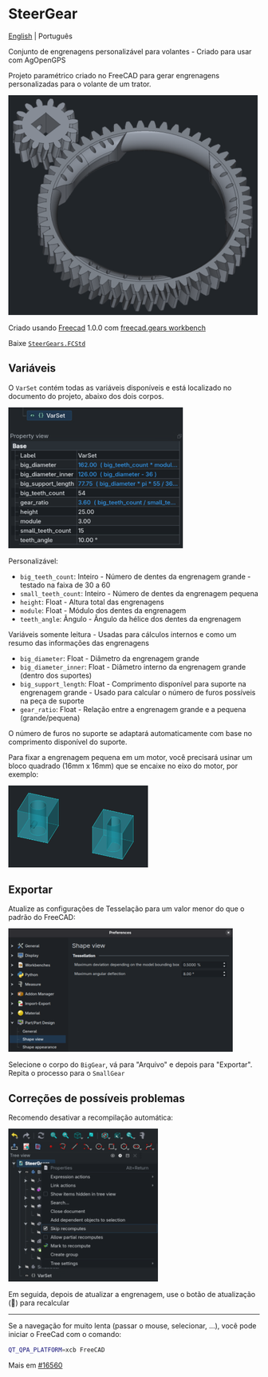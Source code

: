 # SteerGear

[English](README.md) | Português

Conjunto de engrenagens personalizável para volantes - Criado para usar com AgOpenGPS

Projeto paramétrico criado no FreeCAD para gerar engrenagens personalizadas para o volante de um trator.

<img src="assets/gears.png" alt="Gears" width="500"><br>

Criado usando [Freecad](https://www.freecad.org/downloads.php) 1.0.0 com [freecad.gears workbench](https://github.com/looooo/freecad.gears)

Baixe [`SteerGears.FCStd`](SteerGears.FCStd)

## Variáveis

O `VarSet` contém todas as variáveis disponíveis e está localizado no documento do projeto, abaixo dos dois corpos.

<img src="assets/variables.png" alt="Variables" width="350"><br>

Personalizável:

- `big_teeth_count`: Inteiro - Número de dentes da engrenagem grande - testado na faixa de 30 a 60
- `small_teeth_count`: Inteiro - Número de dentes da engrenagem pequena
- `height`: Float - Altura total das engrenagens
- `module`: Float - Módulo dos dentes da engrenagem
- `teeth_angle`: Ângulo - Ângulo da hélice dos dentes da engrenagem

Variáveis somente leitura - Usadas para cálculos internos e como um resumo das informações das engrenagens

- `big_diameter`: Float - Diâmetro da engrenagem grande
- `big_diameter_inner`: Float - Diâmetro interno da engrenagem grande (dentro dos suportes)
- `big_support_length`: Float - Comprimento disponível para suporte na engrenagem grande - Usado para calcular o número de furos possíveis na peça de suporte
- `gear_ratio`: Float - Relação entre a engrenagem grande e a pequena (grande/pequena)

O número de furos no suporte se adaptará automaticamente com base no comprimento disponível do suporte.

Para fixar a engrenagem pequena em um motor, você precisará usinar um bloco quadrado (16mm x 16mm) que se encaixe no eixo do motor, por exemplo:

<img src="assets/shaft_adapter.png" alt="Shaft adapter" width="280"><br>

## Exportar

Atualize as configurações de Tesselação para um valor menor do que o padrão do FreeCAD:

<img src="assets/max_deviation.png" alt="Tesselation in FreeCAD" width="450"><br>

Selecione o corpo do `BigGear`, vá para "Arquivo" e depois para "Exportar". Repita o processo para o `SmallGear`

## Correções de possíveis problemas

Recomendo desativar a recompilação automática:

<img src="assets/skip_recompute.png" alt="Skip recomputes" width="300"><br>

Em seguida, depois de atualizar a engrenagem, use o botão de atualização (🔁) para recalcular

---

Se a navegação for muito lenta (passar o mouse, selecionar, ...), você pode iniciar o FreeCad com o comando:

```bash
QT_QPA_PLATFORM=xcb FreeCAD
```

Mais em [#16560](https://github.com/FreeCAD/FreeCAD/issues/16560)
